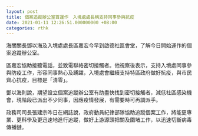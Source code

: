 ```yaml
---
layout: post
title: 個案追蹤辦公室首運作　入境處處長稱支持同事參與抗疫
date: 2021-01-11 12:26:51.000000000 +08:00
categories: rthk
---
```


海關關長鄧以海及入境處處長區嘉宏今早到啟德社區會堂，了解今日開始運作的個案追蹤辦公室。

區嘉宏協助接聽電話，並致電聯絡密切接觸者。他視察後表示，支持入境處同事參與防疫工作，形容同事熱心及踴躍，入境處會繼續支持特區政府做好抗疫，與市民齊心抗疫，目標是「清零」。

鄧以海則說，期望設立個案追蹤辦公室有助盡快找到密切接觸者，減低社區感染機會，現階段已派出不少同事，因應疫情發展，有需要時可再調派手。

政務司司長張建宗昨日在網誌說，政府動員紀律部隊協助追蹤個案工作，將能更專業、更科學及更迅速地進行追蹤，做好上游源頭把關及圍堵工作，以迅速切斷病毒傳播鏈。
